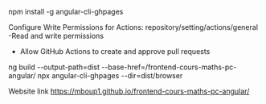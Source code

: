 <!-- Manuellement -->
npm install -g angular-cli-ghpages


Configure Write Permissions for Actions:
repository/setting/actions/general
-Read and write permissions
- Allow GitHub Actions to create and approve pull requests


ng build --output-path=dist --base-href=/frontend-cours-maths-pc-angular/
npx angular-cli-ghpages --dir=dist/browser

Website link
https://mboup1.github.io/frontend-cours-maths-pc-angular/




<!-- ng build --output-path=dist/frontend-cours-maths-pc-angular --base-href=/frontend-cours-maths-pc-angular/
npx angular-cli-ghpages --dir=dist/frontend-cours-maths-pc-angular -->


<!-- Contact
<section class="page-section" id="contact">
  <div class="container">
    <div class="text-center">
      <h2 class="section-heading text-uppercase">Contact</h2>
      <p class="section-subheading text-muted">N'hésitez pas à nous contacter pour toute question ou demande d'information.
      </p>
    </div>

    <form id="contactForm" data-sb-form-api-token="API_TOKEN">
      <div class="row align-items-stretch mb-5">
        <div class="col-md-6">
          <div class="form-group">
            <input class="form-control" id="name" type="text" placeholder="Votre Nom *"
              data-sb-validations="required" />
            <div class="invalid-feedback" data-sb-feedback="name:required">Un nom est requis.</div>
          </div>
          <div class="form-group">
            <input class="form-control" id="email" type="email" placeholder="Votre Email *"
              data-sb-validations="required,email" />
            <div class="invalid-feedback" data-sb-feedback="email:required">Un email est requis.</div>
            <div class="invalid-feedback" data-sb-feedback="email:email">Email invalide.</div>
          </div>
          <div class="form-group mb-md-0">
            <input class="form-control" id="phone" type="tel" placeholder="Votre Téléphone *"
              data-sb-validations="required" />
            <div class="invalid-feedback" data-sb-feedback="phone:required">Un numéro de téléphone est requis.</div>
          </div>
        </div>
        <div class="col-md-6">
          <div class="form-group form-group-textarea mb-md-0">
            <textarea class="form-control" id="message" placeholder="Votre message *"
              data-sb-validations="required"></textarea>
            <div class="invalid-feedback" data-sb-feedback="message:required">Un message est requis.</div>
          </div>
        </div>
      </div>
      <div class="text-center"><button class="btn btn-primary btn-xl text-uppercase disabled">Envoyer</button></div>

      <div class="d-none" id="submitSuccessMessage">
        <div class="text-center text-white mb-3">
          <div class="fw-bolder">Soumission du formulaire réussie!</div>
          Pour activer ce formulaire, inscrivez-vous sur
          <br />
          <a
            href="https://startbootstrap.com/solution/contact-forms">https://startbootstrap.com/solution/contact-forms</a>
        </div>
      </div>
        <div class="text-center text-danger mb-3">Erreur lors de l'envoi du message!</div>
      </div>
    </form>
  </div>
</section> -->

